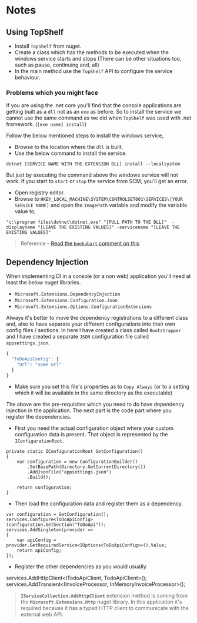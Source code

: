 # Notes

## Using TopShelf

* Install `TopShelf` from nuget.
* Create a class which has the methods to be executed when the windows service starts and stops (There can be other situations too, such as pause, continuing and, all)
* In the main method use the `TopShelf` API to configure the service behaviour.

### Problems which you might face

If you are using the .net core you'll find that the console applications are getting built as a `dll` not as an `exe` as before. So to install the service we cannot use the same command as we did when `TopShelf` was used with .net framework.
(`[exe name] install`)

Follow the below mentioned steps to install the windows service,

* Browse to the location where the `dll` is built.
* Use the below command to install the service.

`dotnet [SERVICE NAME WITH THE EXTENSION DLL] install --localsystem`

But just by executing the command above the windows service will not work. If you start to `start` or `stop` the service from SCM, you'll get an error.

* Open registry editor.
* Browse to `HKEY_LOCAL_MACHINE\SYSTEM\CONTROLSET001\SERVICES\[YOUR SERVICE NAME]` and open the	`ImagePath` variable and modify the variable value to,

`"c:\program files\dotnet\dotnet.exe" "[FULL PATH TO THE DLL]"  -displayname "[LEAVE THE EXISTING VALUES]" -servicename "[LEAVE THE EXISTING VALUES]"`


> Reference - [Read the `boekabart` comment on this](https://github.com/Topshelf/Topshelf/issues/485)


## Dependency Injection

When implementing DI in a console (or a non web) application you'll need at least the below nuget libraries.

* `Microsoft.Extensions.DependencyInjection`
* `Microsoft.Extensions.Configuration.Json`
* `Microsoft.Extensions.Options.ConfigurationExtensions`

Always it's better to move the dependency registrations to a different class and, also to have separate your different configurations into their
own config files / sections. In here I have created a class called `Bootstrapper` and I have created a separate `JSON` configuration file called `appsettings.json`.

```JavaScript
{
  "ToDoApiConfig": {
    "Url": "some url"
  }
}
```

* Make sure you set this file's properties as to `Copy Always` (or to a setting which it will be available in the same directory as the executable)

The above are the pre-requisites which you need to do have dependency injection in the application. The next part is the code part where you register the dependencies.

* First you need the actual configuration object where your custom configuration data is present. That object is represented by the `IConfigurationRoot`.

```CSharp
private static IConfigurationRoot GetConfiguration()
{
    var configuration = new ConfigurationBuilder()
        .SetBasePath(Directory.GetCurrentDirectory())
        .AddJsonFile("appsettings.json")
        .Build();

    return configuration;
}
```

* Then load the configuration data and register them as a dependency.

```CSharp
var configuration = GetConfiguration();
services.Configure<ToDoApiConfig>(configuration.GetSection("ToDoApi"));
services.AddSingleton(provider =>
{
    var apiConfig = provider.GetRequiredService<IOptions<ToDoApiConfig>>().Value;
    return apiConfig;
});
```

* Register the other dependencies as you would usually.

services.AddHttpClient<ITodoApiClient, TodoApiClient>();
services.AddTransient<IInvoiceProcessor, InMemoryInvoiceProcessor>();

> __`IServiceCollection.AddHttpClient`__ extension method is coming from the __`Microsoft.Extensions.Http`__ nuget library. In this application it's required because it has a typed HTTP client to communicate with the external web API.

